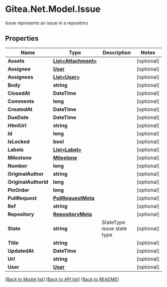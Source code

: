 # Gitea.Net.Model.Issue
Issue represents an issue in a repository

## Properties

Name | Type | Description | Notes
------------ | ------------- | ------------- | -------------
**Assets** | [**List&lt;Attachment&gt;**](Attachment.md) |  | [optional] 
**Assignee** | [**User**](User.md) |  | [optional] 
**Assignees** | [**List&lt;User&gt;**](User.md) |  | [optional] 
**Body** | **string** |  | [optional] 
**ClosedAt** | **DateTime** |  | [optional] 
**Comments** | **long** |  | [optional] 
**CreatedAt** | **DateTime** |  | [optional] 
**DueDate** | **DateTime** |  | [optional] 
**HtmlUrl** | **string** |  | [optional] 
**Id** | **long** |  | [optional] 
**IsLocked** | **bool** |  | [optional] 
**Labels** | [**List&lt;Label&gt;**](Label.md) |  | [optional] 
**Milestone** | [**Milestone**](Milestone.md) |  | [optional] 
**Number** | **long** |  | [optional] 
**OriginalAuthor** | **string** |  | [optional] 
**OriginalAuthorId** | **long** |  | [optional] 
**PinOrder** | **long** |  | [optional] 
**PullRequest** | [**PullRequestMeta**](PullRequestMeta.md) |  | [optional] 
**Ref** | **string** |  | [optional] 
**Repository** | [**RepositoryMeta**](RepositoryMeta.md) |  | [optional] 
**State** | **string** | StateType issue state type | [optional] 
**Title** | **string** |  | [optional] 
**UpdatedAt** | **DateTime** |  | [optional] 
**Url** | **string** |  | [optional] 
**User** | [**User**](User.md) |  | [optional] 

[[Back to Model list]](../README.md#documentation-for-models) [[Back to API list]](../README.md#documentation-for-api-endpoints) [[Back to README]](../README.md)

